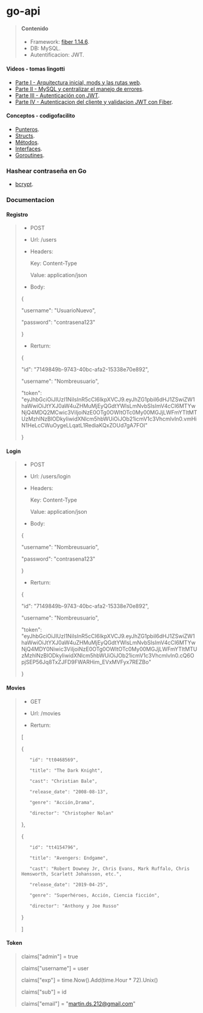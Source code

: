 # go-api

> #### Contenido
>
> - Framework: [fiber 1.14.6](https://docs.gofiber.io/v/1.x/).
> - DB: MySQL.
> - Autentificacion: JWT.

#### Videos - tomas lingotti
- [Parte I - Arquitectura inicial, mods y las rutas web](https://www.youtube.com/watch?v=vQtkgavdxk4).
- [Parte II - MySQL y centralizar el manejo de errores](https://www.youtube.com/watch?v=hhpR825EXAY).
- [Parte III - Autenticación con JWT](https://www.youtube.com/watch?v=LXr1RJaaGhA).
- [Parte IV - Autenticacion del cliente y validacion JWT con Fiber](https://www.youtube.com/watch?v=3Uscn6CNEVU).


#### Conceptos - codigofacilito
- [Punteros](https://www.youtube.com/watch?v=V0cdxZCEzHE).
- [Structs](https://www.youtube.com/watch?v=aBkPQr2VTMc).
- [Métodos](https://www.youtube.com/watch?v=quA5nX8mceY).
- [Interfaces](https://www.youtube.com/watch?v=OeCtHLvf-Eo).
- [Goroutines](https://www.youtube.com/watch?v=rF3VP10S9SM).


### Hashear contraseña en Go
- [bcrypt](https://parzibyte.me/blog/2018/05/31/hasheando-comprobando-contrasenas-golang/).



### Documentacion

#### Registro

>
> - POST
>
> - Url: /users
>
> - Headers:
>
>   Key: Content-Type 
>
>   Value: application/json
>
> - Body:
>
> {
>
>	"username": "UsuarioNuevo",
>
>	"password": "contrasena123"
>
> }
>
> - Rerturn:
>
> {
>
>    "id": "7149849b-9743-40bc-afa2-15338e70e892",
>
>    "username": "Nombreusuario",
>
>   "token": "eyJhbGciOiJIUzI1NiIsInR5cCI6IkpXVCJ9.eyJhZG1pbiI6dHJ1ZSwiZW1haWwiOiJtYXJ0aW4uZHMuMjEyQGdtYWlsLmNvbSIsImV4cCI6MTYwNjQ4MDQ2MCwic3ViIjoiNzE0OTg0OWItOTc0My00MGJjLWFmYTItMTUzMzhlNzBlODkyIiwidXNlcm5hbWUiOiJOb21icmV1c3VhcmlvIn0.vmHiN1HeLcCWuOygeLLqatL1RediaKQxZOUd7gA7FOI"
>
> }
>

#### Login

>
> - POST
>
> - Url: /users/login
>
> - Headers:
>
>   Key: Content-Type 
>
>   Value: application/json
>
> - Body:
>
> {
>
>	"username": "Nombreusuario",
>
>	"password": "contrasena123"
>
> }
>
> - Rerturn:
>
> {
>
>    "id": "7149849b-9743-40bc-afa2-15338e70e892",
>
>    "username": "Nombreusuario",
>
>   "token": "eyJhbGciOiJIUzI1NiIsInR5cCI6IkpXVCJ9.eyJhZG1pbiI6dHJ1ZSwiZW1haWwiOiJtYXJ0aW4uZHMuMjEyQGdtYWlsLmNvbSIsImV4cCI6MTYwNjQ4MDY0Niwic3ViIjoiNzE0OTg0OWItOTc0My00MGJjLWFmYTItMTUzMzhlNzBlODkyIiwidXNlcm5hbWUiOiJOb21icmV1c3VhcmlvIn0.cQ6OpjSEP56Jq8TxZJFD9FWARHim_EVxMVFyx7REZBo"
>
> }
>

#### Movies

>
> - GET
>
> - Url: /movies
>
> - Rerturn:
>
>[
>
>    {
>
>        "id": "tt0468569",
>
>        "title": "The Dark Knight",
>
>        "cast": "Christian Bale",
>
>        "release_date": "2008-08-13",
>
>        "genre": "Acción,Drama",
>
>        "director": "Christopher Nolan"
>
>    },
>
>    {
>
>        "id": "tt4154796",
>
>        "title": "Avengers: Endgame",
>
>        "cast": "Robert Downey Jr, Chris Evans, Mark Ruffalo, Chris Hemsworth, Scarlett Johansson, etc.",
>
>        "release_date": "2019-04-25",
>
>        "genre": "Superhéroes, Acción, Ciencia ficción",
>
>        "director": "Anthony y Joe Russo"
>
>    }
>
>]
>



#### Token

>
>	claims["admin"] = true
>
>	claims["username"] = user
>
>	claims["exp"] = time.Now().Add(time.Hour * 72).Unix()
>
>	claims["sub"] = id
>
>	claims["email"] = "martin.ds.212@gmail.com"
>
